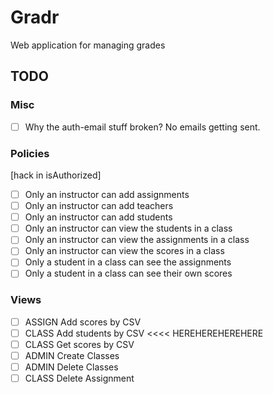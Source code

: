 # Gradr

Web application for managing grades

## TODO

### Misc

- [ ] Why the auth-email stuff broken? No emails getting sent.

### Policies

[hack in isAuthorized]

- [ ] Only an instructor can add assignments
- [ ] Only an instructor can add teachers
- [ ] Only an instructor can add students
- [ ] Only an instructor can view the students in a class
- [ ] Only an instructor can view the assignments in a class
- [ ] Only an instructor can view the scores in a class
- [ ] Only a student in a class can see the assignments
- [ ] Only a student in a class can see their own scores

### Views

- [ ] ASSIGN  Add scores   by CSV     
- [ ] CLASS   Add students by CSV     <<<<    HEREHEREHEREHERE
- [ ] CLASS   Get scores   by CSV
- [ ] ADMIN   Create Classes
- [ ] ADMIN   Delete Classes
- [ ] CLASS   Delete Assignment

[upload]: http://stackoverflow.com/questions/23377137/how-to-read-contents-of-an-uploaded-file
